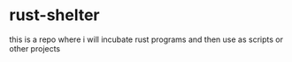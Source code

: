 # rust-shelter

this is a repo where i will incubate rust programs and then use as scripts or other projects 